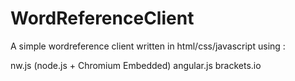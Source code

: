 # WordReferenceClient

A simple wordreference client written in html/css/javascript using :

nw.js (node.js + Chromium Embedded)
angular.js
brackets.io
